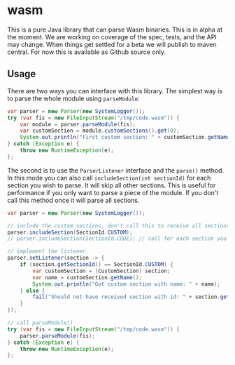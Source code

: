 # wasm

This is a pure Java library that can parse Wasm binaries. This is in alpha at the moment.
We are working on coverage of the spec, tests, and the API may change. When things get settled
for a beta we will publish to maven central. For now this is available as Github source only.

## Usage

There are two ways you can interface with this library. The simplest way is to parse the whole
module using `parseModule`:

```java
var parser = new Parser(new SystemLogger());
try (var fis = new FileInputStream("/tmp/code.wasm")) {
    var module = parser.parseModule(fis);
    var customSection = module.customSections().get(0);
    System.out.println("First custom section: " + customSection.getName());
} catch (Exception e) {
    throw new RuntimeException(e);
};
```

The second is to use the `ParserListener` interface and the `parse()` method. In this mode you can also call
`includeSection(int sectionId)` for each section you wish to parse. It will skip all other
sections. This is useful for performance if you only want to parse a piece of the module.
If you don't call this method once it will parse all sections.

```java
var parser = new Parser(new SystemLogger());

// include the custom sections, don't call this to receive all sections
parser.includeSection(SectionId.CUSTOM);
// parser.includeSection(SectionId.CODE); // call for each section you want

// implement the listener
parser.setListener(section -> {
    if (section.getSectionId() == SectionId.CUSTOM) {
        var customSection = (CustomSection) section;
        var name = customSection.getName();
        System.out.println("Got custom section with name: " + name);
    } else {
        fail("Should not have received section with id: " + section.getSectionId());
    }
});

// call parseModule()
try (var fis = new FileInputStream("/tmp/code.wasm")) {
    parser.parseModule(fis);
} catch (Exception e) {
    throw new RuntimeException(e);
};
```
